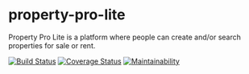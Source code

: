 # property-pro-lite
Property Pro Lite is a platform where people can create and/or search properties for sale or rent.

[![Build Status](https://travis-ci.com/mecsoccer/property-pro-lite.svg?branch=develop)](https://travis-ci.com/mecsoccer/property-pro-lite)
[![Coverage Status](https://coveralls.io/repos/github/mecsoccer/property-pro-lite/badge.svg?branch=develop)](https://coveralls.io/github/mecsoccer/property-pro-lite?branch=develop)
[![Maintainability](https://api.codeclimate.com/v1/badges/97305bf35cc2c84c139b/maintainability)](https://codeclimate.com/github/mecsoccer/property-pro-lite/maintainability)
